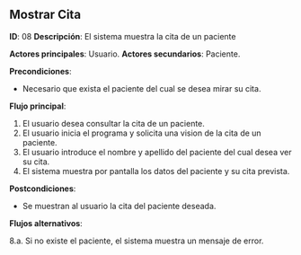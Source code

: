 ## Mostrar Cita

**ID**: 08
**Descripción**: El sistema muestra la cita de un paciente

**Actores principales**: Usuario.
**Actores secundarios**: Paciente.

**Precondiciones**:
* Necesario que exista el paciente del cual se desea mirar su cita.

**Flujo principal**:
1. El usuario desea consultar la cita de un paciente.
1. El usuario inicia el programa y solicita una vision de la cita de un paciente.
1. El usuario introduce el nombre y apellido del paciente del cual desea ver su cita.
1. El sistema muestra por pantalla los datos del paciente y su cita prevista.

**Postcondiciones**:

* Se muestran al usuario la cita del paciente deseada.

**Flujos alternativos**:

8.a. Si no existe el paciente, el sistema muestra un mensaje de error.
